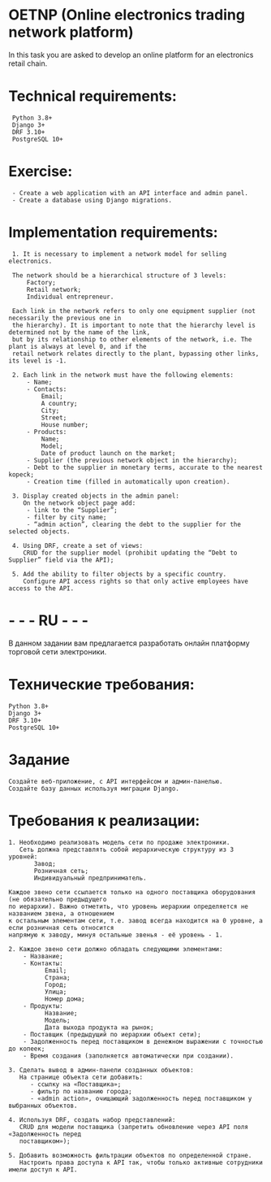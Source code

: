 # OETNP (Online electronics trading network platform)

In this task you are asked to develop an online platform for an electronics retail chain.

# Technical requirements:

     Python 3.8+
     Django 3+
     DRF 3.10+
     PostgreSQL 10+

# Exercise:

     - Create a web application with an API interface and admin panel.
     - Create a database using Django migrations.

# Implementation requirements:

     1. It is necessary to implement a network model for selling electronics.

     The network should be a hierarchical structure of 3 levels:
         Factory;
         Retail network;
         Individual entrepreneur.

     Each link in the network refers to only one equipment supplier (not necessarily the previous one in 
     the hierarchy). It is important to note that the hierarchy level is determined not by the name of the link,
     but by its relationship to other elements of the network, i.e. The plant is always at level 0, and if the
     retail network relates directly to the plant, bypassing other links, its level is -1.

     2. Each link in the network must have the following elements:
         - Name;
         - Contacts:
             Email;
             A country;
             City;
             Street;
             House number;
         - Products:
             Name;
             Model;
             Date of product launch on the market;
         - Supplier (the previous network object in the hierarchy);
         - Debt to the supplier in monetary terms, accurate to the nearest kopeck;
         - Creation time (filled in automatically upon creation).

     3. Display created objects in the admin panel:
        On the network object page add:
         - link to the “Supplier”;
         - filter by city name;
         - “admin action”, clearing the debt to the supplier for the selected objects.

     4. Using DRF, create a set of views:
        CRUD for the supplier model (prohibit updating the “Debt to Supplier” field via the API);

     5. Add the ability to filter objects by a specific country.
        Configure API access rights so that only active employees have access to the API.


# - - - RU - - -

В данном задании вам предлагается разработать онлайн платформу торговой сети электроники.

# Технические требования:

    Python 3.8+
    Django 3+
    DRF 3.10+
    PostgreSQL 10+

# Задание

    Создайте веб-приложение, с API интерфейсом и админ-панелью.
    Создайте базу данных используя миграции Django.

# Требования к реализации:

    1. Необходимо реализовать модель сети по продаже электроники.
       Сеть должна представлять собой иерархическую структуру из 3 уровней:
           Завод;
           Розничная сеть;
           Индивидуальный предприниматель.

    Каждое звено сети ссылается только на одного поставщика оборудования (не обязательно предыдущего 
    по иерархии). Важно отметить, что уровень иерархии определяется не названием звена, а отношением 
    к остальным элементам сети, т.е. завод всегда находится на 0 уровне, а если розничная сеть относится
    напрямую к заводу, минуя остальные звенья - её уровень - 1.

    2. Каждое звено сети должно обладать следующими элементами:
        - Название;
        - Контакты:
              Email;
              Страна;
              Город;
              Улица;
              Номер дома;
        - Продукты:
              Название;
              Модель;
              Дата выхода продукта на рынок;
        - Поставщик (предыдущий по иерархии объект сети);
        - Задолженность перед поставщиком в денежном выражении с точностью до копеек;
        - Время создания (заполняется автоматически при создании).

    3. Сделать вывод в админ-панели созданных объектов:
       На странице объекта сети добавить:
          - ссылку на «Поставщика»;
          - фильтр по названию города;
          - «admin action», очищающий задолженность перед поставщиком у выбранных объектов.

    4. Используя DRF, создать набор представлений:
       CRUD для модели поставщика (запретить обновление через API поля «Задолженность перед 
       поставщиком»);

    5. Добавить возможность фильтрации объектов по определенной стране.
       Настроить права доступа к API так, чтобы только активные сотрудники имели доступ к API.
